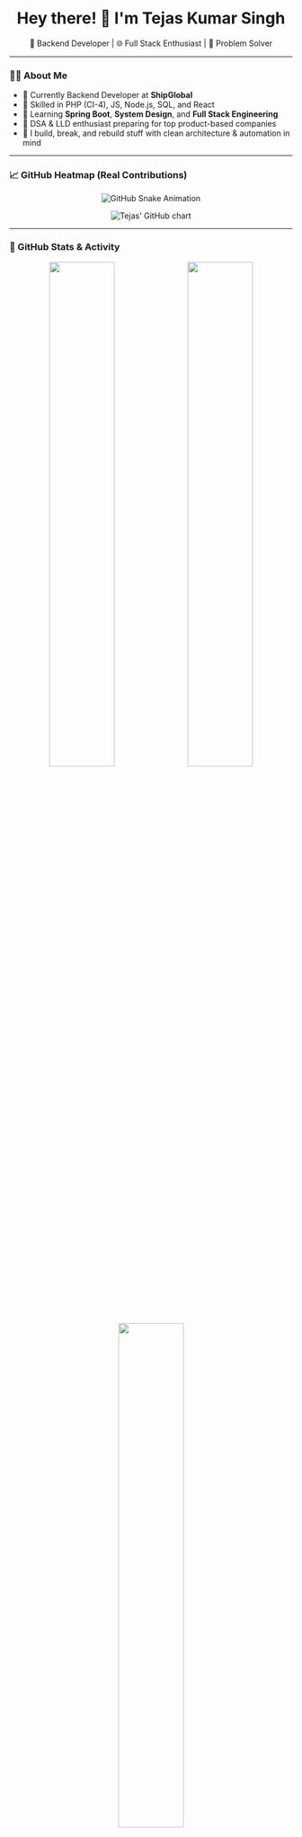 <!-- Banner -->
<h1 align="center">
  Hey there! 👋 I'm Tejas Kumar Singh
</h1>

<p align="center">
  🚀 Backend Developer | 🌐 Full Stack Enthusiast | 🧠 Problem Solver
</p>

---

### 🧑‍💻 About Me

- 💼 Currently Backend Developer at **ShipGlobal**
- 🔧 Skilled in PHP (CI-4), JS, Node.js, SQL, and React
- 🌱 Learning **Spring Boot**, **System Design**, and **Full Stack Engineering**
- 🧠 DSA & LLD enthusiast preparing for top product-based companies
- 🧪 I build, break, and rebuild stuff with clean architecture & automation in mind

---

### 📈 GitHub Heatmap (Real Contributions)

<p align="center">
  <img src="https://github.com/tejassinghrajput/github-stats/blob/output/github-contribution-grid-snake.svg" alt="GitHub Snake Animation" />
</p>

<p align="center">
  <img src="https://ghchart.rshah.org/tejassinghrajput" alt="Tejas' GitHub chart" />
</p>

---

### 🚀 GitHub Stats & Activity

<p align="center">
  <img width="48%" src="https://github-readme-stats.vercel.app/api?username=tejassinghrajput&show_icons=true&theme=radical&count_private=true&hide_border=true" />
  <img width="48%" src="https://github-readme-streak-stats.herokuapp.com?user=tejassinghrajput&theme=radical&hide_border=true" />
  <br><br>
  <img width="48%" src="https://github-readme-stats.vercel.app/api/top-langs/?username=tejassinghrajput&layout=compact&theme=radical&hide_border=true" />
</p>

---

### 🧠 Tech Stack

<p align="center">
  <img src="https://skillicons.dev/icons?i=php,js,java,nodejs,react,html,css,mysql,postgres,git,docker,linux" />
</p>

---

### 💼 Featured Projects

| Project | Description | Stack | Live |
|--------|-------------|-------|------|
| **BuildNGo** | Freelance web dev landing page platform | Next.js, Tailwind, Vercel | [Live](https://buildngo.vercel.app) |
| **RRCI** | SaaS-style dashboard in CI-4 with Tailwind | CI4, Tailwind, JS | Private |
| **SiteFeiro** | My personal freelance brand with pricing & WhatsApp | HTML, CSS, JS | Coming Soon |

---

### 📬 Let's Connect!

<p align="center">
  <a href="mailto:sittefeiro@gmail.com"><img src="https://img.shields.io/badge/email-sittefeiro@gmail.com-blue?style=flat&logo=gmail" /></a>
  <a href="https://wa.me/917042107933"><img src="https://img.shields.io/badge/WhatsApp-Chat-green?style=flat&logo=whatsapp" /></a>
  <a href="https://linkedin.com/in/tejassinghrajput"><img src="https://img.shields.io/badge/LinkedIn-Connect-blue?style=flat&logo=linkedin" /></a>
</p>

---

> “I don’t just commit code, I commit to solving real-world problems.” – Tejas 🚀

